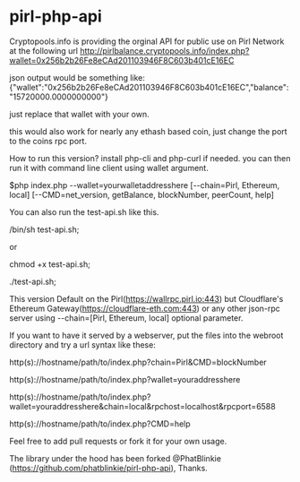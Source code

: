 # pirl-php-api
Cryptopools.info is providing the orginal API for public use on Pirl Network at the following url
http://pirlbalance.cryptopools.info/index.php?wallet=0x256b2b26Fe8eCAd201103946F8C603b401cE16EC

json output would be something like:
{"wallet":"0x256b2b26Fe8eCAd201103946F8C603b401cE16EC","balance":"15720000.0000000000"}

just replace that wallet with your own.

this would also work for nearly any ethash based coin, just change the port to the coins rpc port.

How to run this version?
install php-cli and php-curl if needed. you can then run it with command line client using wallet argument.

$php index.php --wallet=yourwalletaddresshere [--chain=Pirl, Ethereum, local] [--CMD=net_version, getBalance, blockNumber, peerCount, help]

You can also run the test-api.sh like this.
  
  /bin/sh test-api.sh;
  
or 

  chmod +x test-api.sh;
  
  ./test-api.sh;

This version Default on the Pirl(https://wallrpc.pirl.io:443) but Cloudflare's Ethereum Gateway(https://cloudflare-eth.com:443) or any other json-rpc server using --chain=[Pirl, Ethereum, local] optional parameter.

If you want to have it served by a webserver, put the files into the webroot directory and try a url syntax like these: 

  http(s)://hostname/path/to/index.php?chain=Pirl&CMD=blockNumber

  http(s)://hostname/path/to/index.php?wallet=youraddresshere
  
  http(s)://hostname/path/to/index.php?wallet=youraddresshere&chain=local&rpchost=localhost&rpcport=6588
  
  http(s)://hostname/path/to/index.php?CMD=help  

Feel free to add pull requests or fork it for your own usage.

The library under the hood has been forked @PhatBlinkie (https://github.com/phatblinkie/pirl-php-api), Thanks.
